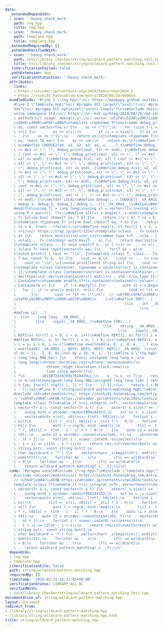 ```yaml
---
data:
  _extendedDependsOn:
  - icon: ':heavy_check_mark:'
    path: rng.hpp
    title: rng.hpp
  - icon: ':heavy_check_mark:'
    path: template.hpp
    title: template.hpp
  _extendedRequiredBy: []
  _extendedVerifiedWith:
  - icon: ':heavy_check_mark:'
    path: test/library_checker/string/wildcard_pattern_matching.test.cpp
    title: test/library_checker/string/wildcard_pattern_matching.test.cpp
  _isVerificationFailed: false
  _pathExtension: hpp
  _verificationStatusIcon: ':heavy_check_mark:'
  attributes:
    links:
    - https://atcoder.jp/contests/utpc2024/tasks/utpc2024_k
    - https://noshi91.hatenablog.com/entry/2024/05/26/060854
  bundledCode: "#line 2 \"rng.hpp\"\n// https://maspypy.github.io/library/random/base.hpp\n\
    #line 2 \"template.hpp\"\n// #pragma GCC target(\"avx2\")\n// #pragma GCC optimize(\"\
    O3\")\n// #pragma GCC optimize(\"unroll-loops\")\n\n#include <bits/stdc++.h>\n\
    using namespace std;\n// https://xn--kst.jp/blog/2019/08/29/cpp-comp/\n// debug\
    \ methods\n// usage: debug(x,y);\n// vector \u51FA\u529B\u3067\u304D\u308B\u3088\
    \u3046\u306B\u4FEE\u6B63\ntemplate <typename T>\nostream& debug_print(ostream&\
    \ os, const vector<T>& v) {\n    os << \"[\";\n    for (size_t i = 0; i < v.size();\
    \ ++i) {\n        os << v[i];\n        if (i < v.size() - 1) os << \", \";\n \
    \   }\n    os << \"]\";\n    return os;\n}\ntemplate <typename T>\nostream& debug_print(ostream&\
    \ os, const T& var) {\n    os << var;\n    return os;\n}\n#define CHOOSE(a) CHOOSE2\
    \ a\n#define CHOOSE2(a0, a1, a2, a3, a4, x, ...) x\n#define debug_1(x1) { cout\
    \ << #x1 << \": \"; debug_print(cout, x1) << endl; }\n#define debug_2(x1, x2)\
    \ { cout << #x1 << \": \"; debug_print(cout, x1) << \", \" << #x2 << \": \"; debug_print(cout,\
    \ x2) << endl; }\n#define debug_3(x1, x2, x3) { cout << #x1 << \": \"; debug_print(cout,\
    \ x1) << \", \" << #x2 << \": \"; debug_print(cout, x2) << \", \" << #x3 << \"\
    : \"; debug_print(cout, x3) << endl; }\n#define debug_4(x1, x2, x3, x4) { cout\
    \ << #x1 << \": \"; debug_print(cout, x1) << \", \" << #x2 << \": \"; debug_print(cout,\
    \ x2) << \", \" << #x3 << \": \"; debug_print(cout, x3) << \", \" << #x4 << \"\
    : \"; debug_print(cout, x4) << endl; }\n#define debug_5(x1, x2, x3, x4, x5) {\
    \ cout << #x1 << \": \"; debug_print(cout, x1) << \", \" << #x2 << \": \"; debug_print(cout,\
    \ x2) << \", \" << #x3 << \": \"; debug_print(cout, x3) << \", \" << #x4 << \"\
    : \"; debug_print(cout, x4) << \", \" << #x5 << \": \"; debug_print(cout, x5)\
    \ << endl; }\n\n#ifdef LOCAL\n#define debug(...) CHOOSE((__VA_ARGS__, debug_5,\
    \ debug_4, debug_3, debug_2, debug_1, ~))(__VA_ARGS__)\n#else\n#define debug(...)\n\
    #endif\n\nusing ll = long long;\nusing vl = vector<ll>;\nusing vll = vector<vl>;\n\
    using P = pair<ll, ll>;\n#define all(v) v.begin(), v.end()\ntemplate <typename\
    \ T> inline bool chmax(T &a, T b) {\n    return ((a < b) ? (a = b, true) : (false));\n\
    }\ntemplate <typename T> inline bool chmin(T &a, T b) {\n    return ((a > b) ?\
    \ (a = b, true) : (false));\n}\n#define rep1(i, n) for(ll i = 1; i <= ((ll)n);\
    \ ++i)\n// https://trap.jp/post/1224/\ntemplate <class... T> constexpr auto min(T...\
    \ a) {\n    return min(initializer_list<common_type_t<T...>>{a...});\n}\ntemplate\
    \ <class... T> constexpr auto max(T... a) {\n    return max(initializer_list<common_type_t<T...>>{a...});\n\
    }\ntemplate <class... T> void input(T &...a) { (cin >> ... >> a); }\ntemplate\
    \ <class T> void input(vector<T> &a) {\n    for(T &x : a)\n        cin >> x;\n\
    }\nvoid print() { cout << '\\n'; }\ntemplate <class T, class... Ts> void print(const\
    \ T &a, const Ts &...b) {\n    cout << a;\n    (cout << ... << (cout << ' ', b));\n\
    \    cout << '\\n';\n}\nvoid print(const string &s) {\n    cout << s << '\\n';\n\
    }\ntemplate <class Container, typename = void>\nstruct is_container : std::false_type\
    \ {};\ntemplate <class Container>\nstruct is_container<Container, std::void_t<decltype(std::declval<Container>().begin()),\
    \ decltype(std::declval<Container>().end())>> : std::true_type {};\ntemplate <class\
    \ Container>\ntypename enable_if<is_container<Container>::value>::type print(const\
    \ Container& x) {\n    if (!x.empty()) {\n        auto it = x.begin();\n     \
    \   for (; it != prev(x.end()); ++it) {\n            cout << *it << \" \";\n \
    \       }\n        cout << *it << \"\\n\";  // \u6700\u5F8C\u306E\u8981\u7D20\u3092\
    \u51FA\u529B\u3057\u3066\u6539\u884C\n    }\n}\n#define INT(...)             \
    \                                                  \\\n    int __VA_ARGS__;  \
    \                                                         \\\n    input(__VA_ARGS__)\n\
    #define LL(...)                                                              \
    \  \\\n    long long __VA_ARGS__;                                            \
    \         \\\n    input(__VA_ARGS__)\n#define STR(...)                       \
    \                                        \\\n    string __VA_ARGS__;         \
    \                                               \\\n    input(__VA_ARGS__)\n#define\
    \ REP1(a) for(ll i = 0; i < a; i++)\n#define REP2(i, a) for(ll i = 0; i < a; i++)\n\
    #define REP3(i, a, b) for(ll i = a; i < b; i++)\n#define REP4(i, a, b, c) for(ll\
    \ i = a; i < b; i += c)\n#define overload4(a, b, c, d, e, ...) e\n#define rep(...)\
    \ overload4(__VA_ARGS__, REP4, REP3, REP2, REP1)(__VA_ARGS__)\n\nll inf = 3e18;\n\
    vl dx = {1, -1, 0, 0};\nvl dy = {0, 0, 1, -1};\n#line 4 \"rng.hpp\"\nunsigned\
    \ long long RNG_64() {\n    static unsigned long long x_ =\n        (unsigned\
    \ long long)(chrono::duration_cast<chrono::nanoseconds>(\n                   \
    \              chrono::high_resolution_clock::now()\n                        \
    \             .time_since_epoch())\n                                 .count())\
    \ *\n        10150724397891781847ULL;\n    x_ ^= x_ << 7;\n    return x_ ^= x_\
    \ >> 9;\n}\n\nunsigned long long RNG(unsigned long long lim) { return RNG_64()\
    \ % lim; }\n\nll rng(ll l, ll r) {\n    // [l,r)\n    return l + RNG_64() % (r\
    \ - l);\n}\n#line 4 \"string/wildcard-pattern-matching.hpp\"\n#include <atcoder/convolution>\n\
    #include <atcoder/modint>\n// https://noshi91.hatenablog.com/entry/2024/05/26/060854\n\
    // \u554F\u984C\u4F8B https://atcoder.jp/contests/utpc2024/tasks/utpc2024_k\n\
    template <class T>\nenable_if_t<is_integral_v<T>, vector<bool>>\nwildcard_pattern_matching(const\
    \ vector<T> &_s, const vector<T> &_t) {\n    assert(_s.size() >= _t.size());\n\
    \    using mint = atcoder::modint998244353;\n    int ns = _s.size(), nt = _t.size();\n\
    \    vector<mint> s(ns), s01(ns), t(nt), t01(nt);\n    for(int i : views::iota(0,\
    \ ns))\n        s[i] = _s[i], s01[i] = _s[i] ? 1 : 0;\n    for(int i : views::iota(0,\
    \ nt)) {\n        mint r = rng(0, mint::mod());\n        t[i] = _t[nt - 1 - i]\
    \ * r, t01[i] = _t[nt - 1 - i] ? r : 0;\n    }\n    auto c1 = atcoder::convolution(s,\
    \ t01);\n    auto c2 = atcoder::convolution(s01, t);\n    vector<bool> res(ns\
    \ - nt + 1);\n    for(int i : views::iota(0, ssize(res)))\n        res[i] = c1[nt\
    \ - 1 + i] == c2[nt - 1 + i];\n    return res;\n}\nvector<bool> wildcard_pattern_matching(const\
    \ string &str, const string &str2,\n                                       const\
    \ char &wildcard = '*') {\n    vector<char> _s(begin(str), end(str)), _t(begin(str2),\
    \ end(str2));\n    for(char &c : _s)\n        if(c == wildcard)\n            c\
    \ = 0;\n    for(char &c : _t)\n        if(c == wildcard)\n            c = 0;\n\
    \    return wildcard_pattern_matching(_s, _t);\n}\n"
  code: "#pragma once\n#include \"rng.hpp\"\n#include \"template.hpp\"\n#include <atcoder/convolution>\n\
    #include <atcoder/modint>\n// https://noshi91.hatenablog.com/entry/2024/05/26/060854\n\
    // \u554F\u984C\u4F8B https://atcoder.jp/contests/utpc2024/tasks/utpc2024_k\n\
    template <class T>\nenable_if_t<is_integral_v<T>, vector<bool>>\nwildcard_pattern_matching(const\
    \ vector<T> &_s, const vector<T> &_t) {\n    assert(_s.size() >= _t.size());\n\
    \    using mint = atcoder::modint998244353;\n    int ns = _s.size(), nt = _t.size();\n\
    \    vector<mint> s(ns), s01(ns), t(nt), t01(nt);\n    for(int i : views::iota(0,\
    \ ns))\n        s[i] = _s[i], s01[i] = _s[i] ? 1 : 0;\n    for(int i : views::iota(0,\
    \ nt)) {\n        mint r = rng(0, mint::mod());\n        t[i] = _t[nt - 1 - i]\
    \ * r, t01[i] = _t[nt - 1 - i] ? r : 0;\n    }\n    auto c1 = atcoder::convolution(s,\
    \ t01);\n    auto c2 = atcoder::convolution(s01, t);\n    vector<bool> res(ns\
    \ - nt + 1);\n    for(int i : views::iota(0, ssize(res)))\n        res[i] = c1[nt\
    \ - 1 + i] == c2[nt - 1 + i];\n    return res;\n}\nvector<bool> wildcard_pattern_matching(const\
    \ string &str, const string &str2,\n                                       const\
    \ char &wildcard = '*') {\n    vector<char> _s(begin(str), end(str)), _t(begin(str2),\
    \ end(str2));\n    for(char &c : _s)\n        if(c == wildcard)\n            c\
    \ = 0;\n    for(char &c : _t)\n        if(c == wildcard)\n            c = 0;\n\
    \    return wildcard_pattern_matching(_s, _t);\n}"
  dependsOn:
  - rng.hpp
  - template.hpp
  isVerificationFile: false
  path: string/wildcard-pattern-matching.hpp
  requiredBy: []
  timestamp: '2025-03-12 15:31:05+09:00'
  verificationStatus: LIBRARY_ALL_AC
  verifiedWith:
  - test/library_checker/string/wildcard_pattern_matching.test.cpp
documentation_of: string/wildcard-pattern-matching.hpp
layout: document
redirect_from:
- /library/string/wildcard-pattern-matching.hpp
- /library/string/wildcard-pattern-matching.hpp.html
title: string/wildcard-pattern-matching.hpp
---
```

